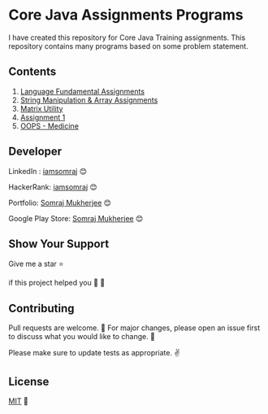 # Core Java Assignments Programs

I have created this repository for Core Java Training assignments. This repository contains many programs based on some problem statement.

## Contents

1. [Language Fundamental Assignments](/src/com/psl/training/assignment/lfa)
2. [String Manipulation & Array Assignments](/src/com/psl/training/assignment/sma)
3. [Matrix Utility](/src/com/psl/training/assignment/sma/MatrixUtil.java)
4. [Assignment 1](/src/com/psl/training/assignment/one/)
5. [OOPS - Medicine](/src/com/psl/training/assignment/oops/TestMedicineUtil.java)

## Developer

LinkedIn : [iamsomraj](https://www.linkedin.com/in/iamsomraj/) 😊

HackerRank: [iamsomraj](https://www.hackerrank.com/iamsomraj?hr_r=1) 😊

Portfolio: [Somraj Mukherjee](https://iamsomraj.github.io/) 😊

Google Play Store: [Somraj Mukherjee](https://play.google.com/store/apps/developer?id=Somraj+Mukherjee) 😊

## Show Your Support

Give me a star ⭐

if this project helped you 👦 👧

## Contributing

Pull requests are welcome. 🤝 For major changes, please open an issue first to discuss what you would like to change. 🙏

Please make sure to update tests as appropriate. ✌

## License

[MIT](https://choosealicense.com/licenses/mit/) 📰
